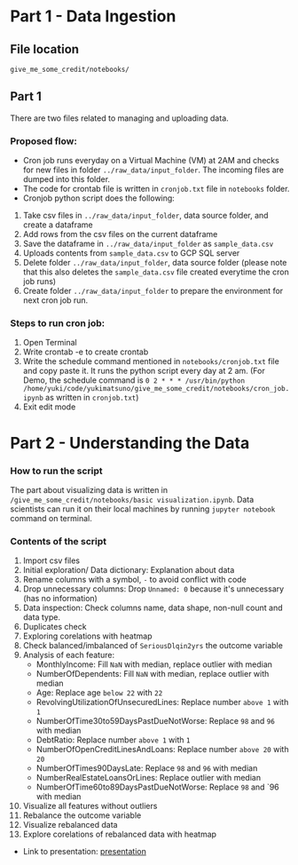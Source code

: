 # Part 1 - Data Ingestion

## File location
`give_me_some_credit/notebooks/`

## Part 1
There are two files related to managing and uploading data. 

### Proposed flow:
- Cron job runs everyday on a Virtual Machine (VM) at 2AM and checks for new files in folder `../raw_data/input_folder`. The incoming files are dumped into this folder.
- The code for crontab file is written in `cronjob.txt` file in `notebooks` folder. 
- Cronjob python script does the following:
1. Take csv files in `../raw_data/input_folder`, data source folder, and create a dataframe
2. Add rows from the csv files on the current dataframe
3. Save the dataframe in `../raw_data/input_folder` as `sample_data.csv`
4. Uploads contents from `sample_data.csv` to GCP SQL server
5. Delete folder `../raw_data/input_folder`, data source folder (please note that this also deletes the `sample_data.csv` file created everytime the cron job runs)
6. Create folder `../raw_data/input_folder` to prepare the environment for next cron job run.

### Steps to run cron job:
1. Open Terminal
2. Write crontab -e to create crontab
3. Write the schedule command mentioned in `notebooks/cronjob.txt` file and copy paste it. It runs the python script every day at 2 am.
    (For Demo, the schedule command is `0 2 * * * /usr/bin/python /home/yuki/code/yukimatsuno/give_me_some_credit/notebooks/cron_job.ipynb` as written in `cronjob.txt`)
4. Exit edit mode


# Part 2 - Understanding the Data

### How to run the script
The part about visualizing data is written in `/give_me_some_credit/notebooks/basic visualization.ipynb`. Data scientists can run it on their local machines by running `jupyter notebook` command on terminal.

### Contents of the script
1. Import csv files 
2. Initial exploration/ Data dictionary: Explanation about data
3. Rename columns with a symbol, `-` to avoid conflict with code
4. Drop unnecessary columns: Drop `Unnamed: 0` because it's unnecessary (has no information)
5. Data inspection: Check columns name, data shape, non-null count and data type.
6. Duplicates check
7. Exploring corelations with heatmap
8. Check balanced/imbalanced of `SeriousDlqin2yrs` the outcome variable
9. Analysis of each feature:
    - MonthlyIncome: Fill `NaN` with median, replace outlier with median
    - NumberOfDependents: Fill `NaN` with median, replace outlier with median
    - Age: Replace age `below 22` with `22`
    - RevolvingUtilizationOfUnsecuredLines: Replace number `above 1` with `1`
    - NumberOfTime30to59DaysPastDueNotWorse: Replace `98` and `96` with median
    - DebtRatio: Replace number `above 1` with `1`
    - NumberOfOpenCreditLinesAndLoans: Replace number `above 20` with `20`
    - NumberOfTimes90DaysLate: Replace `98` and `96` with median
    - NumberRealEstateLoansOrLines: Replace outlier with median
    - NumberOfTime60to89DaysPastDueNotWorse: Replace `98` and `96 with median
10. Visualize all features without outliers
11. Rebalance the outcome variable
12. Visualize rebalanced data
13. Explore corelations of rebalanced data with heatmap

* Link to presentation:
[presentation](https://docs.google.com/presentation/d/1-GGzOW6ZuIzJ7VYZbPh5p0Q8gFSJQqsPzrBitE-rs6Y/edit?usp=sharing)

